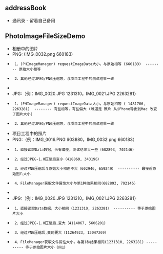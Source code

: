 ## addressBook
* 通讯录 - 留着自己备用


## PhotoImageFileSizeDemo
* 相册中的图片
*  PNG: (IMG_0032.png 660183)
*      1、(PHImageManager) requestImageData大小，与原始相等 (660183)  -------- 原始大小相等
*      2、其他经过JPEG/PNG压缩等，与项目工程中的测试结果一致
* 
*  JPG:（例：IMG_0020.JPG 1231310，IMG_0021.JPG 2263281）
*      1、(PHImageManager) requestImageData大小，与原始相等 ( 1481706, 2263281)  -------- 有些相等，有些偏大 (难道是 照片 从iPhone导出到Mac 改变了图片大小)
*      2、其他经过JPEG/PNG压缩等，与项目工程中的测试结果一致


* 项目工程中的照片
* PNG:（例：IMG_0016.PNG 603880，IMG_0032.png 660183）
*      1、直接读取Data数据，会有偏差，测试结果大一些（682893, 702146）
*      2、经过JPEG-1.0压缩后变小（418869, 343196）
*      3、经过PNG压缩后与原始大小相差不大（602946, 659249） ---------- 最接近原始图片大小
*      4、FileManager获取文件属性大小与第1种结果相同(682893, 702146)
*
* JPG:（例：IMG_0020.JPG 1231310，IMG_0021.JPG 2263281）
*      1、直接读取Data数据，大小相同（1231310, 2263281） ---------- 等于原始图片大小
*      2、经过JPEG-1.0压缩后,变大（4114067, 5606201）
*      3、经过PNG压缩后,变的更大（11264923, 13047269）
*      4、FileManager获取文件属性大小，与第1种结果相同(1231310, 2263281) ---------- 等于原始图片大小（同1）
